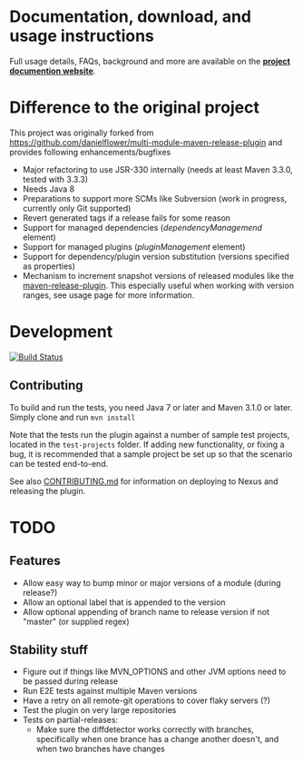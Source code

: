 Documentation, download, and usage instructions
===============================================

Full usage details, FAQs, background and more are available on the
**[project documention website](http://sourcepond.github.io/multi-module-release-maven-plugin/index.html)**.

Difference to the original project
==================================
This project was originally forked from https://github.com/danielflower/multi-module-maven-release-plugin and provides following enhancements/bugfixes

* Major refactoring to use JSR-330 internally (needs at least Maven 3.3.0, tested with 3.3.3)
* Needs Java 8
* Preparations to support more SCMs like Subversion (work in progress, currently only Git supported)
* Revert generated tags if a release fails for some reason
* Support for managed dependencies (*dependencyManagemend* element)
* Support for managed plugins (*pluginManagement* element)
* Support for dependency/plugin version substitution (versions specified as properties)
* Mechanism to increment snapshot versions of released modules like the [maven-release-plugin](http://maven.apache.org/maven-release/maven-release-plugin). This especially useful when working with version ranges, see usage page for more information.

Development
===========

[![Build Status](https://travis-ci.org/SourcePond/multi-module-release-maven-plugin.svg?branch=master)](https://travis-ci.org/SourcePond/multi-module-release-maven-plugin)

Contributing
------------

To build and run the tests, you need Java 7 or later and Maven 3.1.0 or later. Simply clone and run `mvn install`

Note that the tests run the plugin against a number of sample test projects, located in the `test-projects` folder.
If adding new functionality, or fixing a bug, it is recommended that a sample project be set up so that the scenario
can be tested end-to-end.

See also [CONTRIBUTING.md](CONTRIBUTING.md) for information on deploying to Nexus and releasing the plugin. 

TODO
====

Features
--------

* Allow easy way to bump minor or major versions of a module (during release?)
* Allow an optional label that is appended to the version
* Allow optional appending of branch name to release version if not "master" (or supplied regex)

Stability stuff
---------------

* Figure out if things like MVN_OPTIONS and other JVM options need to be passed during release
* Run E2E tests against multiple Maven versions
* Have a retry on all remote-git operations to cover flaky servers (?)
* Test the plugin on very large repositories
* Tests on partial-releases:
    * Make sure the diffdetector works correctly with branches, specifically when one brance has a change another doesn't, and when two branches have changes
